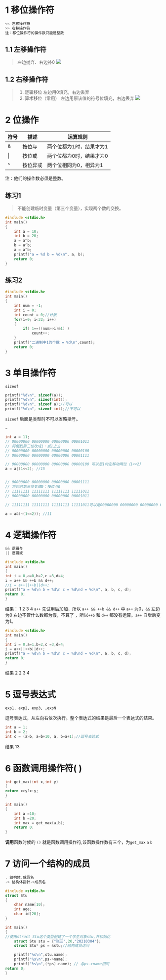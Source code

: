 # 1 移位操作符
```c
<< 左移操作符
>> 右移操作符
注：移位操作符的操作数只能是整数
```

## 1.1 左移操作符
> 左边抛弃、右边补0
![](assets/C语言05-操作符12.png)
## 1.2 右移操作符
> 1. 逻辑移位
左边用0填充，右边丢弃
>2. 算术移位（常用）
左边用原该值的符号位填充，右边丢弃
![](assets/C语言05-操作符12_1.png)
# 2 位操作

| 符号 | 描述 | 运算规则                 |
| ---- | ---- | ------------------------ |
| &    | 按位与   | 两个位都为1时，结果才为1 |
| \|   | 按位或   | 两个位都为0时，结果才为0 |
| ^    | 按位异或 | 两个位相同为0，相异为1   |
注：他们的操作数必须是整数。

## 练习1
> 不能创建临时变量（第三个变量），实现两个数的交换。
```c
#include <stdio.h>
int main()
{
	int a = 10;
	int b = 20;
	a = a^b;
	b = a^b;
	a = a^b;
	printf("a = %d b = %d\n", a, b);
	return 0;
}
```

## 练习2
```c
#include <stdio.h>
int main()
{
	int num = -1;
	int i = 0;
	int count = 0;//计数
	for(i=0; i<32; i++)
	{
		if( 1==((num>>i)&1) )
			count++;
	}
	printf("二进制中1的个数 = %d\n",count);
	return 0;
}
```

# 3 单目操作符
`sizeof`

```c
printf("%d\n", sizeof(a));
printf("%d\n", sizeof(int));
printf("%d\n", sizeof a);//可以
printf("%d\n", sizeof int);//不可以
```
`sizeof` 后面是类型时不可以省略括号。

`~`
```c
int a = 11;
// 00000000 00000000 00000000 00001011
// 将倒数第三位改成1：或1上去
// 00000000 00000000 00000000 00000100
// 00000000 00000000 00000000 00001111

// 00000000 00000000 00000000 00000100 可以是1向左移动两位（1<<2）
a = a|(1<<2); //15


// 00000000 00000000 00000000 00001111 
// 将到时第三位变成0：按位与0
// 11111111 11111111 11111111 11111011
// 00000000 00000000 00000000 00001011

// 11111111 11111111 11111111 11111011可以是00000000 00000000 00000000 00000100 按位取反得到，00000000 00000000 00000000 00000100 可以是1向左移动两位（1<<2）

a = a&(~(1<<2)); //11
```

# 4 逻辑操作符
```c
&& 逻辑与
|| 逻辑或
```

```c
#include <stdio.h>
int main()
{
int i = 0,a=0,b=2,c =3,d=4;
i = a++ && ++b && d++;
//i = a++||++b||d++;
printf("a = %d\n b = %d\n c = %d\nd = %d\n", a, b, c, d);
return 0;
}
```

结果： 1 2 3 4
`a++` 先试用后加加，所以 `a++ && ++b && d++` 中 `a++` 为0，`&&` 左边为0 右边不管什么数都为假，不算了 ，所以`++b` 和 `d++` 都没有运算。`a++` 自增后变为1。

```c
#include <stdio.h>
int main()
{
int i = 0,a=1,b=2,c =3,d=4;
i = a++||++b||d++;
printf("a = %d\n b = %d\n c = %d\nd = %d\n", a, b, c, d);
return 0;
}
```

结果 2 2 3 4

# 5 逗号表达式
```
exp1, exp2, exp3, …expN
```
逗号表达式，从左向右依次执行。整个表达式的结果是最后一个表达式的结果。

```c
int a = 1;
int b = 2;
int c = (a>b, a=b+10, a, b=a+1);//逗号表达式
```

结果 13

# 6 函数调用操作符( ) 
```c
int get_max(int x,int y)
{
return x>y?x:y;
}

int main()
{
	int a =10;
	int b =20;
	int max = get_max(a,b);
	return 0;
}
```

**调用**函数时候的 `()` 就是函数调用操作符,该函数操作数有三个，为`get_max` `a` `b` 

# 7 访问一个结构的成员

```c
. 结构体.成员名
-> 结构体指针->成员名
```

```c
#include <stdio.h>
struct Stu
{
	char name[10];
	int age;
	char id[20];
}

int main()
{
//使用struct Stu这个类型创建了一个学生对象stu,并初始化
	struct Stu stu = {"张三",20,"20210304"};
	struct Stu* ps = &stu;//结构成员访问

	printf("%s\n",stu.name);
	printf("%s\n",ps->name);
	printf("%s\n",(*ps).name); // 与ps->name相同
return 0;
}
```